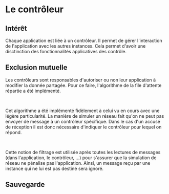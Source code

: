 # Le contrôleur

## Intérêt

Chaque application est liée à un contrôleur. Il permet de gérer l'interaction de l'application avec les autres instances. Cela permet d'avoir une disctinction des fonctionnalités applicatives des contrôle.

## Exclusion mutuelle

Les contrôleurs sont responsables d'autoriser ou non leur application à modifier la donnée partagée. Pour ce faire, l'algorithme de la file d'attente répartie a été implémenté.

<br>

Cet algorithme a été implémenté fidèlement à celui vu en cours avec une légère particularité. La manière de simuler un réseau fait qu'on ne peut pas envoyer de message à un contrôleur spécifique. Dans le cas d'un accusé de réception il est donc nécessaire d'indiquer le contrôleur pour lequel on répond.

<br>

Cette notion de filtrage est utilisée après toutes les lectures de messages (dans l'application, le contrôleur, ...) pour s'assurer que la simulation de réseau ne pénalise pas l'application. Ainsi, un message reçu par une instance qui ne lui est pas destiné sera ignoré.

## Sauvegarde

